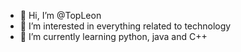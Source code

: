 - 👋 Hi, I’m @TopLeon
- 👀 I’m interested in everything related to technology
- 🌱 I’m currently learning python, java and C++<br><br>
